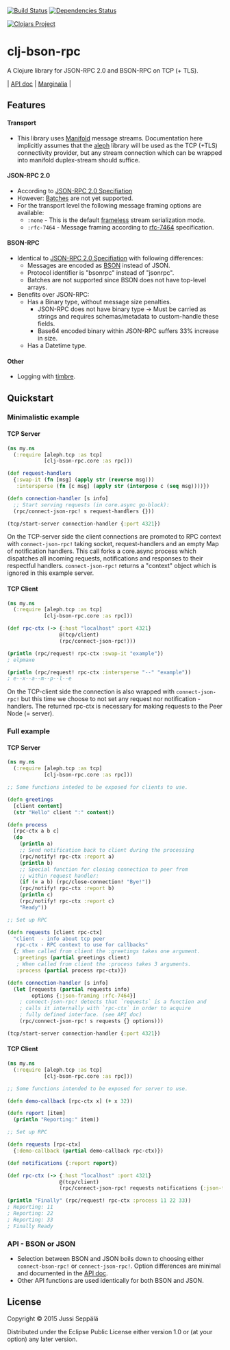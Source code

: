 [![Build Status](https://travis-ci.org/seprich/clj-bson-rpc.svg?branch=master)](https://travis-ci.org/seprich/clj-bson-rpc)
[![Dependencies Status](https://jarkeeper.com/seprich/clj-bson-rpc/status.svg)](https://jarkeeper.com/seprich/clj-bson-rpc)

[![Clojars Project](http://clojars.org/clj-bson-rpc/latest-version.svg)](http://clojars.org/clj-bson-rpc)

# clj-bson-rpc


A Clojure library for JSON-RPC 2.0 and BSON-RPC on TCP (+ TLS).

| [API doc](http://seprich.github.io/clj-bson-rpc/codox/clj-bson-rpc.core.html)
| [Marginalia](http://seprich.github.io/clj-bson-rpc/marginalia.html)
|

## Features

#### Transport

* This library uses [Manifold](https://github.com/ztellman/manifold) message
  streams. Documentation here implicitly assumes that the
  [aleph](https://github.com/ztellman/aleph) library will be used as the
  TCP (+TLS) connectivity provider, but any stream connection which can be
  wrapped into manifold duplex-stream should suffice.

#### JSON-RPC 2.0

* According to [JSON-RPC 2.0 Specifiation](http://www.jsonrpc.org/specification)
* However: [Batches](http://www.jsonrpc.org/specification#batch) are not yet
  supported.
* For the transport level the following message framing options are available:
    * `:none` - This is the default
       [frameless](http://www.simple-is-better.org/json-rpc/transport_sockets.html#pipelined-requests-responses-json-splitter) stream serialization mode.
    * `:rfc-7464` - Message framing according to
      [rfc-7464](https://tools.ietf.org/html/rfc7464) specification.

#### BSON-RPC

* Identical to [JSON-RPC 2.0 Specifiation](http://www.jsonrpc.org/specification)
  with following differences:
    * Messages are encoded as [BSON](http://bsonspec.org/spec.html) instead of
      JSON.
    * Protocol identifier is "bsonrpc" instead of "jsonrpc".
    * Batches are not supported since BSON does not have top-level arrays.
* Benefits over JSON-RPC:
    * Has a Binary type, without message size penalties.
        * JSON-RPC does not have binary type -> Must be carried as strings
          and requires schemas/metadata to custom-handle these fields.
        * Base64 encoded binary within JSON-RPC suffers 33% increase in size.
    * Has a Datetime type.

#### Other

* Logging with [timbre](https://github.com/ptaoussanis/timbre).


## Quickstart

### Minimalistic example
#### TCP Server
```clojure
(ns my.ns
  (:require [aleph.tcp :as tcp]
            [clj-bson-rpc.core :as rpc]))

(def request-handlers
  {:swap-it (fn [msg] (apply str (reverse msg)))
   :intersperse (fn [c msg] (apply str (interpose c (seq msg))))})

(defn connection-handler [s info]
  ;; Start serving requests (in core.async go-block):
  (rpc/connect-json-rpc! s request-handlers {}))

(tcp/start-server connection-handler {:port 4321})
```
On the TCP-server side the client connections are promoted to RPC context with
`connect-json-rpc!` taking socket, request-handlers and an empty Map of notification
handlers. This call forks a core.async process which dispatches all incoming
requests, notifications and responses to their respectful handlers.
`connect-json-rpc!` returns a "context" object which is ignored in this example
server.

#### TCP Client
```clojure
(ns my.ns
  (:require [aleph.tcp :as tcp]
            [clj-bson-rpc.core :as rpc]))

(def rpc-ctx (-> {:host "localhost" :port 4321}
                 @(tcp/client)
                 (rpc/connect-json-rpc!)))

(println (rpc/request! rpc-ctx :swap-it "example"))
; elpmaxe

(println (rpc/request! rpc-ctx :intersperse "--" "example"))
; e--x--a--m--p--l--e
```
On the TCP-client side the connection is also wrapped with
`connect-json-rpc!` but this time we choose to not set any request nor
notification -handlers. The returned rpc-ctx is necessary for making
requests to the Peer Node (= server).

### Full example

#### TCP Server
```clojure
(ns my.ns
  (:require [aleph.tcp :as tcp]
            [clj-bson-rpc.core :as rpc]))

;; Some functions inteded to be exposed for clients to use.

(defn greetings
  [client content]
  (str "Hello" client ":" content))

(defn process
  [rpc-ctx a b c]
  (do
    (println a)
    ;; Send notification back to client during the processing
    (rpc/notify! rpc-ctx :report a)
    (println b)
    ;; Special function for closing connection to peer from
    ;; within request handler:
    (if (= a b) (rpc/close-connection! "Bye!"))
    (rpc/notify! rpc-ctx :report b)
    (println c)
    (rpc/notify! rpc-ctx :report c)
    "Ready"))

;; Set up RPC

(defn requests [client rpc-ctx]
  "client  - info about tcp peer
   rpc-ctx - RPC context to use for callbacks"
  {; When called from client the :greetings takes one argument.
   :greetings (partial greetings client)
   ; When called from client the :process takes 3 arguments.
   :process (partial process rpc-ctx)})

(defn connection-handler [s info]
  (let [requests (partial requests info)
        options {:json-framing :rfc-7464}]
    ; connect-json-rpc! detects that `requests` is a function and
    ; calls it internally with `rpc-ctx` in order to acquire
    ; fully defined interface. (see API doc)
    (rpc/connect-json-rpc! s requests {} options)))

(tcp/start-server connection-handler {:port 4321})
```

#### TCP Client
```clojure
(ns my.ns
  (:require [aleph.tcp :as tcp]
            [clj-bson-rpc.core :as rpc]))

;; Some functions intended to be exposed for server to use.

(defn demo-callback [rpc-ctx x] (+ x 32))

(defn report [item]
  (println "Reporting:" item))

;; Set up RPC

(defn requests [rpc-ctx]
  {:demo-callback (partial demo-callback rpc-ctx)})

(def notifications {:report report})

(def rpc-ctx (-> {:host "localhost" :port 4321}
                 @(tcp/client)
                 (rpc/connect-json-rpc! requests notifications {:json-framing :rfc-7464})))

(println "Finally" (rpc/request! rpc-ctx :process 11 22 33))
; Reporting: 11
; Reporting: 22
; Reporting: 33
; Finally Ready
```

### API - BSON or JSON

* Selection between BSON and JSON boils down to choosing either
  `connect-bson-rpc!` or `connect-json-rpc!`. Option differences
  are minimal and documented in the
  [API doc](http://seprich.github.io/clj-bson-rpc/codox/clj-bson-rpc.core.html).
* Other API functions are used identically for both BSON and JSON.

## License

Copyright © 2015 Jussi Seppälä

Distributed under the Eclipse Public License either version 1.0 or (at
your option) any later version.
